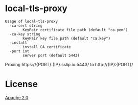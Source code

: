 # local-tls-proxy

```text
Usage of local-tls-proxy
  -ca-cert string
        KeyPair certificate file path (default "ca.pem")
  -ca-key string
        KeyPair key file path (default "ca.key")
  -install
        install CA certificate
  -port int
        server port (default 5443)
```

Proxing https://{PORT}.{IP}.sslip.io:5443/ to http://{IP}:{PORT}/

# License

[Apache 2.0](./LICENSE)
